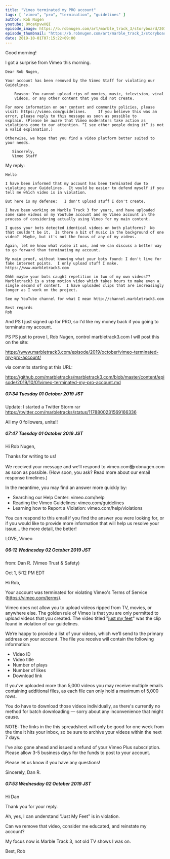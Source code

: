 ```yaml
---
title: "Vimeo terminated my PRO account"
tags: [ "vimeo", "pro", "termination", "guidelines" ]
author: Rob Nugen
youtube: OVceKpvwXQI
episode_image: https://b.robnugen.com/art/marble_track_3/storyboard/2019_oct_1_vimeo_terminated_my_account_smh.png
episode_thumbnail: "https://b.robnugen.com/art/marble_track_3/storyboard/2019_oct_1_vimeo_terminated_my_account_smh.png"
date: 2019-10-01T07:15:22+09:00
---
```


Good morning!

I got a surprise from Vimeo this morning.

    Dear Rob Nugen,
    
    Your account has been removed by the Vimeo Staff for violating our Guidelines.
    
        Reason: You cannot upload rips of movies, music, television, viral
        videos, or any other content that you did not create.
    
    For more information on our content and community policies, please
    visit: https://vimeo.com/guidelines.	 If you believe this was an
    error, please reply to this message as soon as possible to
    explain. (Please be aware that Vimeo moderators take action as
    violations come to our attention. “I see other people doing it” is not
    a valid explanation.)
    
    Otherwise, we hope that you find a video platform better suited to
    your needs.
	
       Sincerely,
       Vimeo Staff

My reply:

    Hello
    
    I have been informed that my account has been terminated due to
    violating your Guidelines.  It would be easier to defend myself if you
    tell me which video is in violation.
    
    But here is my defense:   I don't upload stuff I don't create.
    
    I have been working on Marble Track 3 for years, and have uploaded
    some same videos on my YouTube account and my Vimeo account in the
    process of considering actually using Vimeo for my main content.
    
    I guess your bots detected identical videos on both platforms?  No
    that couldn't be it.  Is there a bit of music in the background of one
    video?  Maybe, but it's not the focus of any of my videos.
    
    Again, let me know what video it was, and we can discuss a better way
    to go forward than terminating my account.
    
    My main proof, without knowing what your bots found: I don't live for
    fake internet points.  I only upload stuff I make.
    https://www.marbletrack3.com 
    
    Ohhh maybe your bots caught repetition in two of my own videos?? 
    Marbletrack3 is a stop motion video which takes hours to make even a
    single second of content.  I have uploaded clips that are increasingly
    longer as I work on the project.
    
    See my YouTube channel for what I mean http://channel.marbletrack3.com
    
    Best regards
    Rob
    
And PS I just signed up for PRO, so I'd like my money back if you going to terminate my account.

PS PS just to prove I, Rob Nugen, control marbletrack3.com I will post this on the site:

https://www.marbletrack3.com/episode/2019/october/vimeo-terminated-my-pro-account/

via commits starting at this URL:

https://github.com/marbletracks/marbletrack3.com/blob/master/content/episode/2019/10/01vimeo-terminated-my-pro-account.md

##### 07:34 Tuesday 01 October 2019 JST

Update: I started a Twitter Storm rar
https://twitter.com/marbletracks/status/1178800231569166336

All my 0 followers, unite!!

##### 07:47 Tuesday 01 October 2019 JST

Hi Rob Nugen,

Thanks for writing to us!

We received your message and we’ll respond to vimeo.com後robnugen.com as soon as possible. (How soon, you ask? Read more about our email response timelines.)

In the meantime, you may find an answer more quickly by:

* Searching our Help Center: vimeo.com/help
* Reading the Vimeo Guidelines: vimeo.com/guidelines
* Learning how to Report a Violation: vimeo.com/help/violations

You can respond to this email if you find the answer you were looking for, or if you would like to provide more information that will help us resolve your issue... the more detail, the better!

LOVE,
Vimeo

##### 06:12 Wednesday 02 October 2019 JST

from: Dan R. (Vimeo Trust & Safety)

Oct 1, 5:12 PM EDT

Hi Rob, 

Your account was terminated for violating Vimeo's Terms of Service (https://vimeo.com/terms).

Vimeo does not allow you to upload videos ripped from TV, movies, or anywhere else. The golden rule of Vimeo is that you are only permitted to upload videos that you created. The video titled "[just my feet](http://feet.robnugen.com)" was the clip found in violation of our guidelines. 

We’re happy to provide a list of your videos, which we’ll send to the primary address on your account. The file you receive will contain the following information:

* Video ID
* Video title
* Number of plays
* Number of likes
* Download link

If you've uploaded more than 5,000 videos you may receive multiple emails containing additional files, as each file can only hold a maximum of 5,000 rows.

You do have to download those videos individually, as there's currently no method for batch downloading — sorry about any inconvenience that might cause.

NOTE: The links in the this spreadsheet will only be good for one week from the time it hits your inbox, so be sure to archive your videos within the next 7 days.

I've also gone ahead and issued a refund of your Vimeo Plus subscription. Please allow 3-5 business days for the funds to post to your account. 

Please let us know if you have any questions!

Sincerely,
Dan R.

##### 07:53 Wednesday 02 October 2019 JST

Hi Dan

Thank you for your reply.

Ah, yes, I can understand "Just My Feet" is in violation. 

Can we remove that video, consider me educated, and reinstate my account?

My focus now is Marble Track 3, not old TV shows I was on.

Best,
Rob
